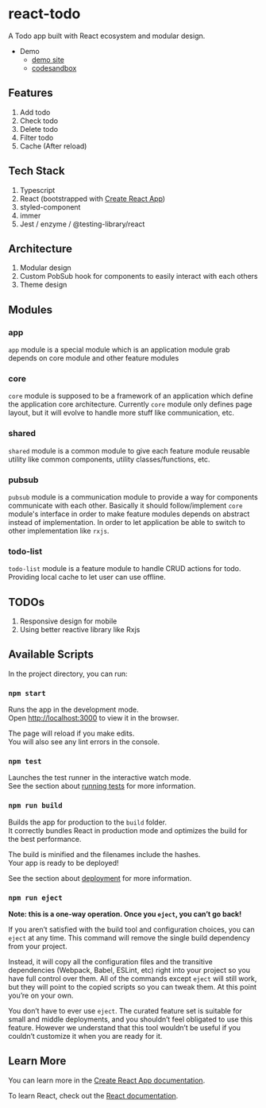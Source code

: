 # react-todo
A Todo app built with React ecosystem and modular design.

* Demo
  * [demo site](https://1ms84.sse.codesandbox.io/)
  * [codesandbox](https://codesandbox.io/s/github/koshuang/react-todo)

## Features
1. Add todo
1. Check todo
1. Delete todo
1. Filter todo
1. Cache (After reload)

## Tech Stack
1. Typescript
1. React (bootstrapped with [Create React App](https://github.com/facebook/create-react-app))
1. styled-component
1. immer
1. Jest / enzyme / @testing-library/react

## Architecture
1. Modular design
1. Custom PobSub hook for components to easily interact with each others
1. Theme design

## Modules
### app
`app` module is a special module which is an application module grab depends on core module and other feature modules

### core
`core` module is supposed to be a framework of an application which define the application core architecture. Currently `core` module only defines page layout, but it will evolve to handle more stuff like communication, etc.

### shared
`shared` module is a common module to give each feature module reusable utility like common components, utility classes/functions, etc.

### pubsub
`pubsub` module is a communication module to provide a way for components communicate with each other. Basically it should follow/implement `core` module's interface in order to make feature modules depends on abstract instead of implementation. In order to let application be able to switch to other implementation like `rxjs`.

### todo-list
`todo-list` module is a feature module to handle CRUD actions for todo. Providing local cache to let user can use offline.

## TODOs
1. Responsive design for mobile
1. Using better reactive library like Rxjs

## Available Scripts

In the project directory, you can run:

### `npm start`

Runs the app in the development mode.<br>
Open [http://localhost:3000](http://localhost:3000) to view it in the browser.

The page will reload if you make edits.<br>
You will also see any lint errors in the console.

### `npm test`

Launches the test runner in the interactive watch mode.<br>
See the section about [running tests](https://facebook.github.io/create-react-app/docs/running-tests) for more information.

### `npm run build`

Builds the app for production to the `build` folder.<br>
It correctly bundles React in production mode and optimizes the build for the best performance.

The build is minified and the filenames include the hashes.<br>
Your app is ready to be deployed!

See the section about [deployment](https://facebook.github.io/create-react-app/docs/deployment) for more information.

### `npm run eject`

**Note: this is a one-way operation. Once you `eject`, you can’t go back!**

If you aren’t satisfied with the build tool and configuration choices, you can `eject` at any time. This command will remove the single build dependency from your project.

Instead, it will copy all the configuration files and the transitive dependencies (Webpack, Babel, ESLint, etc) right into your project so you have full control over them. All of the commands except `eject` will still work, but they will point to the copied scripts so you can tweak them. At this point you’re on your own.

You don’t have to ever use `eject`. The curated feature set is suitable for small and middle deployments, and you shouldn’t feel obligated to use this feature. However we understand that this tool wouldn’t be useful if you couldn’t customize it when you are ready for it.

## Learn More

You can learn more in the [Create React App documentation](https://facebook.github.io/create-react-app/docs/getting-started).

To learn React, check out the [React documentation](https://reactjs.org/).
